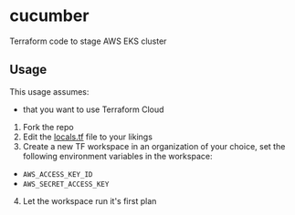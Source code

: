 # cucumber

Terraform code to stage AWS EKS cluster

## Usage

This usage assumes:

- that you want to use Terraform Cloud

1. Fork the repo
2. Edit the [locals.tf](./locals.tf) file to your likings
3. Create a new TF workspace in an organization of your choice, set the following environment variables in the workspace:

- `AWS_ACCESS_KEY_ID`
- `AWS_SECRET_ACCESS_KEY`

4. Let the workspace run it's first plan
